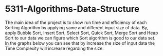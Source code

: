 # 5311-Algorithms-Data-Structure

The main idea of the project is to show run time and efficiency of each Sorting Algorithm by applying same and different input size of data. By, apply Bubble Sort, Insert Sort, Select Sort, Quick Sort, Merge Sort and Heap Sort to our data we can figure which Sort algorithm is good to our data set. In the graphs below you can see that by increase the size of input data the Time Complexity will increase regarding the size.
